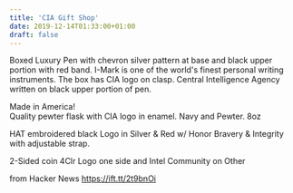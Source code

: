 ```yaml
---
title: 'CIA Gift Shop'
date: 2019-12-14T01:33:00+01:00
draft: false
---
```


Boxed Luxury Pen with chevron silver pattern at base and black upper portion with red band. I-Mark is one of the world's finest personal writing instruments. The box has CIA logo on clasp. Central Intelligence Agency written on black upper portion of pen.

Made in America!  
Quality pewter flask with CIA logo in enamel. Navy and Pewter. 8oz

HAT embroidered black Logo in Silver & Red w/ Honor Bravery & Integrity with adjustable strap.

2-Sided coin 4Clr Logo one side and Intel Community on Other

  
  
from Hacker News https://ift.tt/2t9bnOi